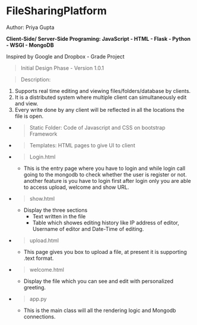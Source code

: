 # FileSharingPlatform

Author: Priya Gupta

**Client-Side/ Server-Side Programing: JavaScript - HTML - Flask - Python - WSGI - MongoDB**

Inspired by Google and Dropbox  - Grade Project
>Initial Design Phase - Version 1.0.1

>Description:
1. Supports real time editing and viewing files/folders/database by clients. 
2. It is a distributed system where multiple client can simultaneously edit and view. 
3. Every write done by any client will be reflected in all the locations the file is open.

- >Static Folder: Code of Javascript and CSS on bootstrap Framework
- >Templates: HTML pages to give UI to client
- > Login.html
  - This is the entry page where you have to login and while login call going to the mongodb to check whether the user is register or not. another feature is you have to login first after login only you are able to access upload, welcome and show URL.  
- > show.html
  - Display the three sections 
    - Text written in the file
    - Table which showes editing history like IP address of editor, Username of editor and Date-Time of editing.   
- > upload.html
  - This page gives you box to upload a file, at present it is supporting .text format.
- > welcome.html
  - Display the file which you can see and edit with personalized greeting.
- > app.py
  - This is the main class will all the rendering logic and Mongodb connections.
